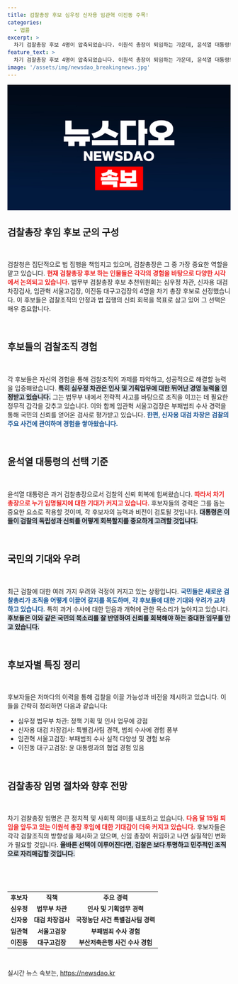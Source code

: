 ```yaml
---
title: 검찰총장 후보 심우정 신자용 임관혁 이진동 주목!
categories:
  - 법률
excerpt: >
  차기 검찰총장 후보 4명이 압축되었습니다. 이원석 총장이 퇴임하는 가운데, 윤석열 대통령의 선택은 누가 될지 긴장감이 감도는 상황입니다. 검찰의 미래를 결정할 인물은 과연? 클릭해 자세한 내용을 확인하세요!
feature_text: >
  차기 검찰총장 후보 4명이 압축되었습니다. 이원석 총장이 퇴임하는 가운데, 윤석열 대통령의 선택은 누가 될지 긴장감이 감도는 상황입니다. 검찰의 미래를 결정할 인물은 과연? 클릭해 자세한 내용을 확인하세요!
image: '/assets/img/newsdao_breakingnews.jpg'
---
```


<p><img src="/assets/img/newsdao_breakingnews.jpg" alt="implanttips 속보" /></p>

<h2 data-ke-size="size26">검찰총장 후임 후보 군의 구성</h2>

<p data-ke-size="size16">&nbsp;</p>

<p>검찰청은 집단적으로 법 집행을 책임지고 있으며, 검찰총장은 그 중 가장 중요한 역할을 맡고 있습니다. <b><span style="color: #ee2323;">현재 검찰총장 후보 하는 인물들은 각각의 경험을 바탕으로 다양한 시각에서 논의되고 있습니다.</span></b> 법무부 검찰총장 후보 추천위원회는 심우정 차관, 신자용 대검 차장검사, 임관혁 서울고검장, 이진동 대구고검장의 4명을 차기 총장 후보로 선정했습니다. 이 후보들은 검찰조직의 안정과 법 집행의 신뢰 회복을 목표로 삼고 있어 그 선택은 매우 중요합니다. </p>

<p data-ke-size="size16">&nbsp;</p>

<h2 data-ke-size="size26">후보들의 검찰조직 경험</h2>

<p data-ke-size="size16">&nbsp;</p>

<p>각 후보들은 자신의 경험을 통해 검찰조직의 과제를 파악하고, 성공적으로 해결할 능력을 입증해왔습니다. <b><span style="background-color: #21538527;">특히 심우정 차관은 인사 및 기획업무에 대한 뛰어난 경영 능력을 인정받고 있습니다.</span></b> 그는 법무부 내에서 전략적 사고를 바탕으로 조직을 이끄는 데 필요한 정무적 감각을 갖추고 있습니다. 이와 함께 임관혁 서울고검장은 부패범죄 수사 경력을 통해 국민의 신뢰를 얻어온 검사로 평가받고 있습니다. <b><span style="color: #1a5490;">한편, 신자용 대검 차장은 검찰의 주요 사건에 관여하며 경험을 쌓아왔습니다.</span></b> </p>

<p data-ke-size="size16">&nbsp;</p>

<h2 data-ke-size="size26">윤석열 대통령의 선택 기준</h2>

<p data-ke-size="size16">&nbsp;</p>

<p>윤석열 대통령은 과거 검찰총장으로서 검찰의 신뢰 회복에 힘써왔습니다. <b><span style="color: #ee2323;">따라서 차기 총장으로 누가 임명될지에 대한 기대가 커지고 있습니다.</span></b> 후보자들의 경력은 그를 돕는 중요한 요소로 작용할 것이며, 각 후보자의 능력과 비전이 검토될 것입니다. <b><span style="background-color: #21538527;">대통령은 이들이 검찰의 독립성과 신뢰를 어떻게 회복할지를 중요하게 고려할 것입니다.</span></b> </p>

<p data-ke-size="size16">&nbsp;</p>

<h2 data-ke-size="size26">국민의 기대와 우려</h2>

<p data-ke-size="size16">&nbsp;</p>

<p>최근 검찰에 대한 여러 가지 우려와 걱정이 커지고 있는 상황입니다. <b><span style="color: #1a5490;">국민들은 새로운 검찰총리가 조직을 어떻게 이끌어 갈지를 목도하며, 각 후보들에 대한 기대와 우려가 교차하고 있습니다.</span></b> 특히 과거 수사에 대한 믿음과 개혁에 관한 목소리가 높아지고 있습니다. <b><span style="background-color: #21538527;">후보들은 이와 같은 국민의 목소리를 잘 반영하여 신뢰를 회복해야 하는 중대한 임무를 안고 있습니다.</span></b></p>

<p data-ke-size="size16">&nbsp;</p>

<h2 data-ke-size="size26">후보자별 특징 정리</h2>

<p data-ke-size="size16">&nbsp;</p>

<p>후보자들은 저마다의 이력을 통해 검찰을 이끌 가능성과 비전을 제시하고 있습니다. 이들을 간략히 정리하면 다음과 같습니다:</p>

<ul>
<li>심우정 법무부 차관: 정책 기획 및 인사 업무에 강점</li>
<li>신자용 대검 차장검사: 특별검사팀 경력, 범죄 수사에 경험 풍부</li>
<li>임관혁 서울고검장: 부패범죄 수사 실적 다양성 및 경험 보유</li>
<li>이진동 대구고검장: 윤 대통령과의 협업 경험 있음</li>
</ul>

<p data-ke-size="size16">&nbsp;</p>

<h2 data-ke-size="size26">검찰총장 임명 절차와 향후 전망</h2>

<p data-ke-size="size16">&nbsp;</p>

<p>차기 검찰총장 임명은 큰 정치적 및 사회적 의미를 내포하고 있습니다. <b><span style="color: #ee2323;">다음 달 15일 퇴임을 앞두고 있는 이원석 총장 후임에 대한 기대감이 더욱 커지고 있습니다.</span></b> 후보자들은 각각 검찰조직의 방향성을 제시하고 있으며, 신임 총장이 취임하고 나면 실질적인 변화가 필요할 것입니다. <b><span style="background-color: #21538527;">올바른 선택이 이루어진다면, 검찰은 보다 투명하고 민주적인 조직으로 자리매김할 것입니다.</span></b></p>

<p data-ke-size="size16">&nbsp;</p>

<p><br></p>

<table>
<tr>
  <td style="text-align: center; height: 17px;"><b>후보자</b></td>
  <td style="text-align: center; height: 17px;"><b>직책</b></td>
  <td style="text-align: center; height: 17px;"><b>주요 경력</b></td>
</tr>
<tr>
  <td style="text-align: center; height: 17px;"><b>심우정</b></td>
  <td style="text-align: center; height: 17px;"><b>법무부 차관</b></td>
  <td style="text-align: center; height: 17px;"><b>인사 및 기획업무 경력</b></td>
</tr>
<tr>
  <td style="text-align: center; height: 17px;"><b>신자용</b></td>
  <td style="text-align: center; height: 17px;"><b>대검 차장검사</b></td>
  <td style="text-align: center; height: 17px;"><b>국정농단 사건 특별검사팀 경력</b></td>
</tr>
<tr>
  <td style="text-align: center; height: 17px;"><b>임관혁</b></td>
  <td style="text-align: center; height: 17px;"><b>서울고검장</b></td>
  <td style="text-align: center; height: 17px;"><b>부패범죄 수사 경험</b></td>
</tr>
<tr>
  <td style="text-align: center; height: 17px;"><b>이진동</b></td>
  <td style="text-align: center; height: 17px;"><b>대구고검장</b></td>
  <td style="text-align: center; height: 17px;"><b>부산저축은행 사건 수사 경험</b></td>
</tr>
</table>

<p data-ke-size="size16">&nbsp;</p>
실시간 뉴스 속보는, <a href="https://newsdao.kr" rel="dofollow">https://newsdao.kr</a>


